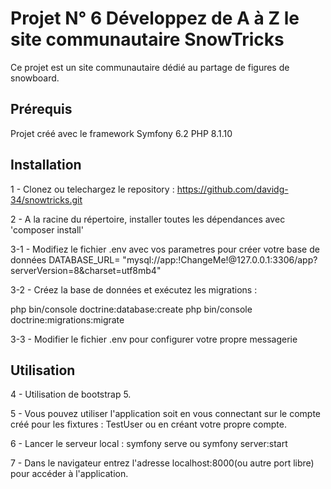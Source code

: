 # Projet N° 6 Développez de A à Z le site communautaire SnowTricks

Ce projet est un site communautaire dédié au partage de figures de snowboard.

## Prérequis

Projet créé avec le framework Symfony 6.2
PHP 8.1.10

## Installation

1 - Clonez ou telechargez le repository :
 <https://github.com/davidg-34/snowtricks.git>

2 - A la racine du répertoire, installer toutes les dépendances avec 'composer install'

3-1 - Modifiez le fichier .env avec vos parametres pour créer votre  base de données DATABASE_URL= "mysql://app:!ChangeMe!@127.0.0.1:3306/app?serverVersion=8&charset=utf8mb4"

3-2 - Créez la base de données et exécutez les migrations :

php bin/console doctrine:database:create
php bin/console doctrine:migrations:migrate

3-3 - Modifier le fichier .env pour configurer votre propre messagerie

## Utilisation

4 - Utilisation de bootstrap 5.

5 - Vous pouvez utiliser l'application soit en vous connectant sur le compte créé pour les fixtures : TestUser ou en créant votre propre compte.

6 - Lancer le serveur local : symfony serve ou symfony server:start

7 - Dans le navigateur entrez l'adresse localhost:8000(ou autre port libre) pour accéder à l'application.
